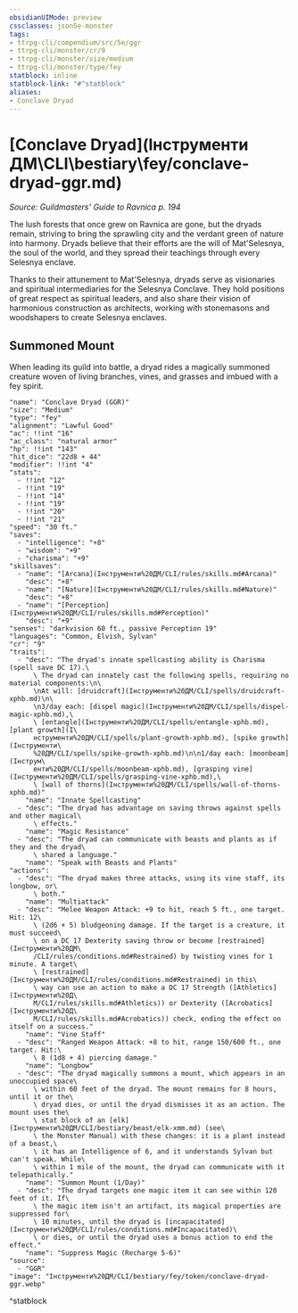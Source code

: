 ```yaml
---
obsidianUIMode: preview
cssclasses: json5e-monster
tags:
- ttrpg-cli/compendium/src/5e/ggr
- ttrpg-cli/monster/cr/9
- ttrpg-cli/monster/size/medium
- ttrpg-cli/monster/type/fey
statblock: inline
statblock-link: "#^statblock"
aliases:
- Conclave Dryad
---
```

# [Conclave Dryad](Інструменти ДМ\CLI\bestiary\fey/conclave-dryad-ggr.md)
*Source: Guildmasters' Guide to Ravnica p. 194*  

The lush forests that once grew on Ravnica are gone, but the dryads remain, striving to bring the sprawling city and the verdant green of nature into harmony. Dryads believe that their efforts are the will of Mat'Selesnya, the soul of the world, and they spread their teachings through every Selesnya enclave.

Thanks to their attunement to Mat'Selesnya, dryads serve as visionaries and spiritual intermediaries for the Selesnya Conclave. They hold positions of great respect as spiritual leaders, and also share their vision of harmonious construction as architects, working with stonemasons and woodshapers to create Selesnya enclaves.

## Summoned Mount

When leading its guild into battle, a dryad rides a magically summoned creature woven of living branches, vines, and grasses and imbued with a fey spirit.

```statblock
"name": "Conclave Dryad (GGR)"
"size": "Medium"
"type": "fey"
"alignment": "Lawful Good"
"ac": !!int "16"
"ac_class": "natural armor"
"hp": !!int "143"
"hit_dice": "22d8 + 44"
"modifier": !!int "4"
"stats":
  - !!int "12"
  - !!int "19"
  - !!int "14"
  - !!int "19"
  - !!int "20"
  - !!int "21"
"speed": "30 ft."
"saves":
  - "intelligence": "+8"
  - "wisdom": "+9"
  - "charisma": "+9"
"skillsaves":
  - "name": "[Arcana](Інструменти%20ДМ/CLI/rules/skills.md#Arcana)"
    "desc": "+8"
  - "name": "[Nature](Інструменти%20ДМ/CLI/rules/skills.md#Nature)"
    "desc": "+8"
  - "name": "[Perception](Інструменти%20ДМ/CLI/rules/skills.md#Perception)"
    "desc": "+9"
"senses": "darkvision 60 ft., passive Perception 19"
"languages": "Common, Elvish, Sylvan"
"cr": "9"
"traits":
  - "desc": "The dryad's innate spellcasting ability is Charisma (spell save DC 17).\
      \ The dryad can innately cast the following spells, requiring no material components:\n\
      \nAt will: [druidcraft](Інструменти%20ДМ/CLI/spells/druidcraft-xphb.md)\n\
      \n3/day each: [dispel magic](Інструменти%20ДМ/CLI/spells/dispel-magic-xphb.md),\
      \ [entangle](Інструменти%20ДМ/CLI/spells/entangle-xphb.md), [plant growth](І\
      нструменти%20ДМ/CLI/spells/plant-growth-xphb.md), [spike growth](Інструменти\
      %20ДМ/CLI/spells/spike-growth-xphb.md)\n\n1/day each: [moonbeam](Інструм\
      енти%20ДМ/CLI/spells/moonbeam-xphb.md), [grasping vine](Інструменти%20ДМ/CLI/spells/grasping-vine-xphb.md),\
      \ [wall of thorns](Інструменти%20ДМ/CLI/spells/wall-of-thorns-xphb.md)"
    "name": "Innate Spellcasting"
  - "desc": "The dryad has advantage on saving throws against spells and other magical\
      \ effects."
    "name": "Magic Resistance"
  - "desc": "The dryad can communicate with beasts and plants as if they and the dryad\
      \ shared a language."
    "name": "Speak with Beasts and Plants"
"actions":
  - "desc": "The dryad makes three attacks, using its vine staff, its longbow, or\
      \ both."
    "name": "Multiattack"
  - "desc": "Melee Weapon Attack: +9 to hit, reach 5 ft., one target. Hit: 12\
      \ (2d6 + 5) bludgeoning damage. If the target is a creature, it must succeed\
      \ on a DC 17 Dexterity saving throw or become [restrained](Інструменти%20ДМ\
      /CLI/rules/conditions.md#Restrained) by twisting vines for 1 minute. A target\
      \ [restrained](Інструменти%20ДМ/CLI/rules/conditions.md#Restrained) in this\
      \ way can use an action to make a DC 17 Strength ([Athletics](Інструменти%20Д\
      М/CLI/rules/skills.md#Athletics)) or Dexterity ([Acrobatics](Інструменти%20Д\
      М/CLI/rules/skills.md#Acrobatics)) check, ending the effect on itself on a success."
    "name": "Vine Staff"
  - "desc": "Ranged Weapon Attack: +8 to hit, range 150/600 ft., one target. Hit:\
      \ 8 (1d8 + 4) piercing damage."
    "name": "Longbow"
  - "desc": "The dryad magically summons a mount, which appears in an unoccupied space\
      \ within 60 feet of the dryad. The mount remains for 8 hours, until it or the\
      \ dryad dies, or until the dryad dismisses it as an action. The mount uses the\
      \ stat block of an [elk](Інструменти%20ДМ/CLI/bestiary/beast/elk-xmm.md) (see\
      \ the Monster Manual) with these changes: it is a plant instead of a beast,\
      \ it has an Intelligence of 6, and it understands Sylvan but can't speak. While\
      \ within 1 mile of the mount, the dryad can communicate with it telepathically."
    "name": "Summon Mount (1/Day)"
  - "desc": "The dryad targets one magic item it can see within 120 feet of it. If\
      \ the magic item isn't an artifact, its magical properties are suppressed for\
      \ 10 minutes, until the dryad is [incapacitated](Інструменти%20ДМ/CLI/rules/conditions.md#Incapacitated)\
      \ or dies, or until the dryad uses a bonus action to end the effect."
    "name": "Suppress Magic (Recharge 5-6)"
"source":
  - "GGR"
"image": "Інструменти%20ДМ/CLI/bestiary/fey/token/conclave-dryad-ggr.webp"
```
^statblock
